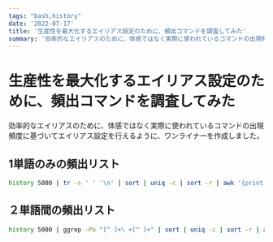 ```yaml
---
tags: "bash,history"
date: '2022-07-17'
title: '生産性を最大化するエイリアス設定のために、頻出コマンドを調査してみた'
summary: '効率的なエイリアスのために、体感ではなく実際に使われているコマンドの出現頻度に基づいてエイリアス設定を行えるように、ワンライナーを作成しました。'
---
```


# 生産性を最大化するエイリアス設定のために、頻出コマンドを調査してみた

効率的なエイリアスのために、体感ではなく実際に使われているコマンドの出現頻度に基づいてエイリアス設定を行えるように、ワンライナーを作成しました。

## 1単語のみの頻出リスト

```bash
history 5000 | tr -s ' ' '\n' | sort | uniq -c | sort -r | awk '{print $2, $1}' | head -50
```

## ２単語間の頻出リスト

```bash
history 5000 | ggrep -Po "[^ ]+\ +[^ ]+" | sort | uniq -c | sort -r | awk '{print $2, $3, $1}' | head -50
```

